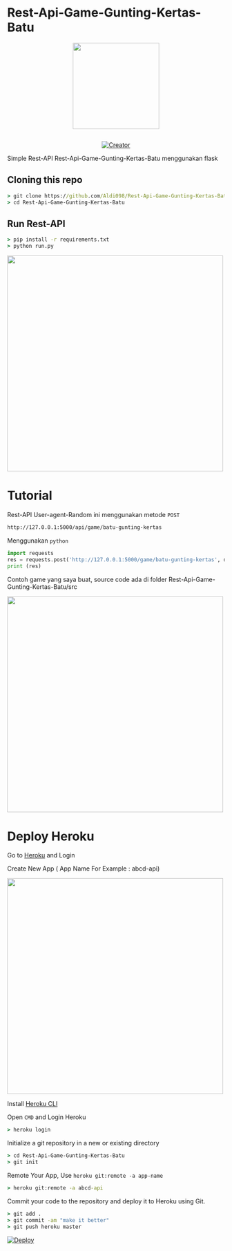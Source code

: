 # **Rest-Api-Game-Gunting-Kertas-Batu**
<p align="center">
<img src="https://avatars.githubusercontent.com/Xenzi-XN1" width="200" height="200"/>
</p>
<p align="center">
  <a href="#"><img src="http://readme-typing-svg.herokuapp.com?color=d1fa02&center=true&vCenter=true&multiline=false&lines=Welcome+To+Rest-Api-Game-Gunting-Kertas-Batu" alt="">
</p>
<p align="center">
<a href="https://github.com/Xenzi-XN1"><img title="Creator" src="https://img.shields.io/badge/Creator-Xenzi-green.svg?style=for-the-badge&logo=github"></a>
</p>
Simple Rest-API Rest-Api-Game-Gunting-Kertas-Batu menggunakan flask

## Cloning this repo
```cmd
> git clone https://github.com/Aldi098/Rest-Api-Game-Gunting-Kertas-Batu
> cd Rest-Api-Game-Gunting-Kertas-Batu
```

## Run Rest-API
```cmd
> pip install -r requirements.txt
> python run.py
```

<img src="https://i.ibb.co/HqK1FbQ/IMG-20220902-154034.jpg" width="500">

# Tutorial
Rest-API User-agent-Random ini menggunakan metode `POST`
```cmd
http://127.0.0.1:5000/api/game/batu-gunting-kertas
```

Menggunakan `python`
```python
import requests
res = requests.post('http://127.0.0.1:5000/game/batu-gunting-kertas', data={"user":"nama mu","poin":"100","game":"batu"}).text
print (res)
```
Contoh game yang saya buat, source code ada di folder Rest-Api-Game-Gunting-Kertas-Batu/src

<img src="https://i.ibb.co/HqK1FbQ/IMG-20220902-154034.jpg" width="500">

# Deploy Heroku

Go to [Heroku](https://heroku.com) and Login

Create New App ( App Name For Example : abcd-api)

<img src="https://i.postimg.cc/Z5T8Btw2/newapp.png" width="500">

Install [Heroku CLI](https://devcenter.heroku.com/articles/heroku-cli)

Open `CMD` and Login Heroku

```cmd
> heroku login
```

Initialize a git repository in a new or existing directory

```cmd
> cd Rest-Api-Game-Gunting-Kertas-Batu
> git init
```

Remote Your App, Use `heroku git:remote -a app-name`

```cmd
> heroku git:remote -a abcd-api
```

Commit your code to the repository and deploy it to Heroku using Git.

```cmd
> git add .
> git commit -am "make it better"
> git push heroku master
```

[![Deploy](https://www.herokucdn.com/deploy/button.svg)](https://heroku.com/)
